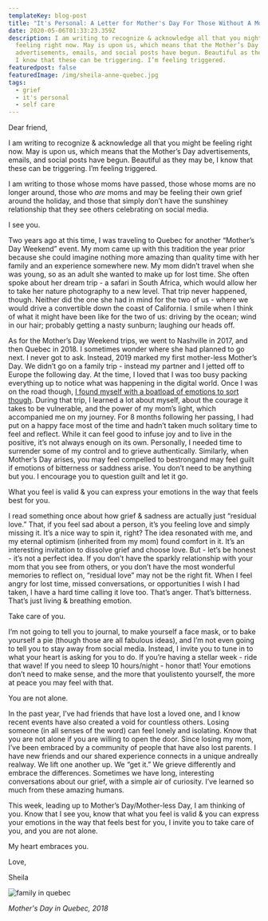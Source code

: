 ```yaml
---
templateKey: blog-post
title: "It's Personal: A Letter for Mother's Day For Those Without A Mom"
date: 2020-05-06T01:33:23.359Z
description: I am writing to recognize & acknowledge all that you might be
  feeling right now. May is upon us, which means that the Mother’s Day
  advertisements, emails, and social posts have begun. Beautiful as they may be,
  I know that these can be triggering. I’m feeling triggered.
featuredpost: false
featuredImage: /img/sheila-anne-quebec.jpg
tags:
  - grief
  - it's personal
  - self care
---
```

Dear friend,

I am writing to recognize & acknowledge all that you might be feeling right now. May is upon us, which means that the Mother’s Day advertisements, emails, and social posts have begun. Beautiful as they may be, I know that these can be triggering. I’m feeling triggered.

I am writing to those whose moms have passed, those whose moms are no longer around, those who *are* moms and may be feeling their own grief around the holiday, and those that simply don’t have the sunshiney relationship that they see others celebrating on social media.

I see you.

Two years ago at this time, I was traveling to Quebec for another “Mother’s Day Weekend” event. My mom came up with this tradition the year prior because she could imagine nothing more amazing than quality time with her family and an experience somewhere new. My mom didn’t travel when she was young, so as an adult she wanted to make up for lost time. She often spoke about her dream trip - a safari in South Africa, which would allow her to take her nature photography to a new level. That trip never happened, though. Neither did the one she had in mind for the two of us - where we would drive a convertible down the coast of California. I smile when I think of what it might have been like for the two of us: driving by the ocean; wind in our hair; probably getting a nasty sunburn; laughing our heads off.

As for the Mother’s Day Weekend trips, we went to Nashville in 2017, and then Quebec in 2018. I sometimes wonder where she had planned to go next. I never got to ask. Instead, 2019 marked my first mother-less Mother’s Day. We didn’t go on a family trip - instead my partner and I jetted off to Europe the following day. At the time, I loved that I was too busy packing everything up to notice what was happening in the digital world. Once I was on the road though, [I found myself with a boatload of emotions to sort though](https://www.sheandjim.com/traveling-through-grief/). During that trip, I learned a lot about myself, about the courage it takes to be vulnerable, and the power of my mom’s light, which accompanied me on my journey. For 8 months following her passing, I had put on a happy face most of the time and hadn’t taken much solitary time to feel and reflect. While it can feel good to infuse joy and to live in the positive, it’s not always enough on its own. Personally, I needed time to surrender some of my control and to grieve authentically. Similarly, when Mother’s Day arises, you may feel compelled to bestrongand may feel guilt if emotions of bitterness or saddness arise. You don’t need to be anything but you. I encourage you to question guilt and let it go.

What you feel is valid & you can express your emotions in the way that feels best for you.

I read something once about how grief & sadness are actually just “residual love.” That, if you feel sad about a person, it’s you feeling love and simply missing it. It’s a nice way to spin it, right? The idea resonated with me, and my eternal optimism (inherited from my mom) found comfort in it. It’s an interesting invitation to dissolve grief and choose love. But - let’s be honest - it’s not a perfect idea. If you don’t have the sparkly relationship with your mom that you see from others, or you don’t have the most wonderful memories to reflect on, “residual love” may not be the right fit. When I feel angry for lost time, missed conversations, or opportunities I wish I had taken, I have a hard time calling it love too. That’s anger. That’s bitterness. That’s just living & breathing emotion.

Take care of you.

I’m not going to tell you to journal, to make yourself a face mask, or to bake yourself a pie (though those are all fabulous ideas), and I’m not even going to tell you to stay away from social media. Instead, I invite you to tune in to what your heart is asking for you to do. If you’re having a stellar week - ride that wave! If you need to sleep 10 hours/night - honor that! Your emotions don’t need to make sense, and the more that youlistento yourself, the more at peace you may feel with that.

You are not alone.

In the past year, I’ve had friends that have lost a loved one, and I know recent events have also created a void for countless others. Losing someone (in all senses of the word) can feel lonely and isolating. Know that you are not alone if you are willing to open the door. Since losing my mom, I’ve been embraced by a community of people that have also lost parents. I have new friends and our shared experience connects in a unique andreally realway. We lift one another up. We “get it.” We grieve differently and embrace the differences. Sometimes we have long, interesting conversations about our grief, with a simple air of curiosity. I’ve learned so much from these amazing humans.

This week, leading up to Mother’s Day/Mother-less Day, I am thinking of you. Know that I see you, know that what you feel is valid & you can express your emotions in the way that feels best for you, I invite you to take care of you,  and you are not alone. 

My heart embraces you.

Love,

Sheila

![family in quebec](/img/sheila-anne-quebec.jpg "Mother's day in Quebec")

*Mother's Day in Quebec, 2018*